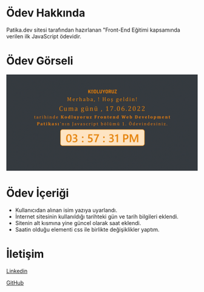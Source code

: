 # Ödev Hakkında 

Patika.dev sitesi tarafından hazırlanan "Front-End Eğitimi kapsamında verilen ilk JavaScript ödevidir.

# Ödev Görseli

![EkranGörüntüsü](images/javascriptEkranG%C3%B6r%C3%BCnt%C3%BCs%C3%BC.gif)

# Ödev İçeriği

- Kullanıcıdan alınan isim yazıya uyarlandı. 
- İnternet sitesinin kullanıldığı tarihteki gün ve tarih bilgileri eklendi.
- Sitenin alt kısmına yine güncel olarak saat eklendi.
- Saatin olduğu elementi css ile birlikte değişiklikler yaptım.
 
# İletişim

[Linkedin](https://www.linkedin.com/in/mehmet-tığlıoğlu-32751620a/)

[GitHub](https://github.com/mehmettiglioglu?tab=repositories)